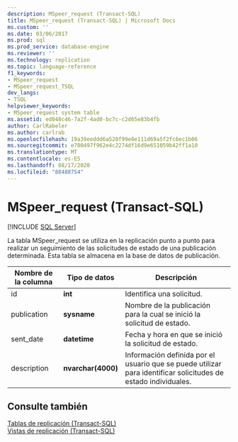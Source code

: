 ```yaml
---
description: MSpeer_request (Transact-SQL)
title: MSpeer_request (Transact-SQL) | Microsoft Docs
ms.custom: ''
ms.date: 03/06/2017
ms.prod: sql
ms.prod_service: database-engine
ms.reviewer: ''
ms.technology: replication
ms.topic: language-reference
f1_keywords:
- MSpeer_request
- MSpeer_request_TSQL
dev_langs:
- TSQL
helpviewer_keywords:
- MSpeer_request system table
ms.assetid: ed048c46-7a2f-4ad0-bc7c-c2d65e83b4fb
author: CarlRabeler
ms.author: carlrab
ms.openlocfilehash: 19a39eeddd6a528f99e8e111d69a5f2fc6ec1b06
ms.sourcegitcommit: e700497f962e4c2274df16d9e651059b42ff1a10
ms.translationtype: MT
ms.contentlocale: es-ES
ms.lasthandoff: 08/17/2020
ms.locfileid: "88488754"
---
```

# <a name="mspeer_request-transact-sql"></a>MSpeer_request (Transact-SQL)
[!INCLUDE [SQL Server](../../includes/applies-to-version/sqlserver.md)]

  La tabla MSpeer_request se utiliza en la replicación punto a punto para realizar un seguimiento de las solicitudes de estado de una publicación determinada. Esta tabla se almacena en la base de datos de publicación.  
  
|Nombre de la columna|Tipo de datos|Descripción|  
|-----------------|---------------|-----------------|  
|id|**int**|Identifica una solicitud.|  
|publication|**sysname**|Nombre de la publicación para la cual se inició la solicitud de estado.|  
|sent_date|**datetime**|Fecha y hora en que se inició la solicitud de estado.|  
|description|**nvarchar(4000)**|Información definida por el usuario que se puede utilizar para identificar solicitudes de estado individuales.|  
  
## <a name="see-also"></a>Consulte también  
 [Tablas de replicación &#40;Transact-SQL&#41;](../../relational-databases/system-tables/replication-tables-transact-sql.md)   
 [Vistas de replicación &#40;Transact-SQL&#41;](../../relational-databases/system-views/replication-views-transact-sql.md)  
  
  
